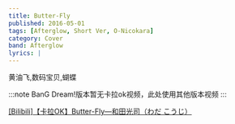 ```yaml
---
title: Butter-Fly
published: 2016-05-01
tags: [Afterglow, Short Ver, O-Nicokara]
category: Cover
band: Afterglow
lyrics: |
---
```

黄油飞,数码宝贝,蝴蝶

:::note
BanG Dream!版本暂无卡拉ok视频，此处使用其他版本视频
:::
<summary>
    <a href="https://www.bilibili.com/video/BV1YL411J7R2/">
        [Bilibili]【卡拉OK】Butter-Fly—和田光司（わだ こうじ）
    </a>
</summary>



